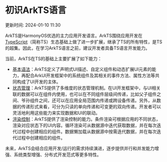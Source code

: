# 初识ArkTS语言

更新时间: 2024-01-10 11:30

ArkTS是HarmonyOS优选的主力应用开发语言。ArkTS围绕应用开发在[TypeScript](https://www.typescriptlang.org/)（简称TS）生态基础上做了进一步扩展，继承了TS的所有特性，是TS的超集。因此，在学习ArkTS语言之前，建议开发者具备TS语言开发能力。

当前，ArkTS在TS的基础上主要扩展了如下能力：

* [基本语法](https://developer.harmonyos.com/cn/docs/documentation/doc-guides-V3/arkts-basic-syntax-overview-0000001531611153-V3)：ArkTS定义了声明式UI描述、自定义组件和动态扩展UI元素的能力，再配合ArkUI开发框架中的系统组件及其相关的事件方法、属性方法等共同构成了UI开发的主体。
* [状态管理](https://developer.harmonyos.com/cn/docs/documentation/doc-guides-V3/arkts-state-management-overview-0000001524537145-V3)：ArkTS提供了多维度的状态管理机制。在UI开发框架中，与UI相关联的数据可以在组件内使用，也可以在不同组件层级间传递，比如父子组件之间、爷孙组件之间，还可以在应用全局范围内传递或跨设备传递。另外，从数据的传递形式来看，可分为只读的单向传递和可变更的双向传递。开发者可以灵活地利用这些能力来实现数据和UI的联动。
* [渲染控制](https://developer.harmonyos.com/cn/docs/documentation/doc-guides-V3/arkts-rendering-control-overview-0000001543911149-V3)：ArkTS提供了渲染控制的能力。条件渲染可根据应用的不同状态，渲染对应状态下的UI内容。循环渲染可从数据源中迭代获取数据，并在每次迭代过程中创建相应的组件。数据懒加载从数据源中按需迭代数据，并在每次迭代过程中创建相应的组件。

未来，ArkTS会结合应用开发/运行的需求持续演进，逐步提供并行和并发能力增强、系统类型增强、分布式开发范式等更多特性。

